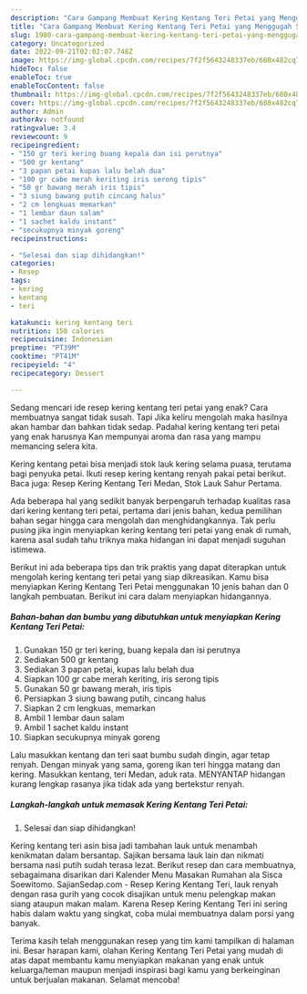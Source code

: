 ```yaml
---
description: "Cara Gampang Membuat Kering Kentang Teri Petai yang Menggugah Selera, Buat Buka Puasa Bisa Manjain Lidah"
title: "Cara Gampang Membuat Kering Kentang Teri Petai yang Menggugah Selera, Buat Buka Puasa Bisa Manjain Lidah"
slug: 1980-cara-gampang-membuat-kering-kentang-teri-petai-yang-menggugah-selera-buat-buka-puasa-bisa-manjain-lidah
category: Uncategorized
date: 2022-09-21T02:02:07.748Z
image: https://img-global.cpcdn.com/recipes/7f2f5643248337eb/680x482cq70/kering-kentang-teri-petai-foto-resep-utama.jpg
hideToc: false
enableToc: true
enableTocContent: false
thumbnail: https://img-global.cpcdn.com/recipes/7f2f5643248337eb/680x482cq70/kering-kentang-teri-petai-foto-resep-utama.jpg
cover: https://img-global.cpcdn.com/recipes/7f2f5643248337eb/680x482cq70/kering-kentang-teri-petai-foto-resep-utama.jpg
author: Admin
authorAv: notfound
ratingvalue: 3.4
reviewcount: 9
recipeingredient:
- "150 gr teri kering buang kepala dan isi perutnya"
- "500 gr kentang"
- "3 papan petai kupas lalu belah dua"
- "100 gr cabe merah keriting iris serong tipis"
- "50 gr bawang merah iris tipis"
- "3 siung bawang putih cincang halus"
- "2 cm lengkuas memarkan"
- "1 lembar daun salam"
- "1 sachet kaldu instant"
- "secukupnya minyak goreng"
recipeinstructions:

- "Selesai dan siap dihidangkan!"
categories:
- Resep
tags:
- kering
- kentang
- teri

katakunci: kering kentang teri 
nutrition: 150 calories
recipecuisine: Indonesian
preptime: "PT39M"
cooktime: "PT41M"
recipeyield: "4"
recipecategory: Dessert

---
```



Sedang mencari ide resep kering kentang teri petai yang enak? Cara membuatnya sangat tidak susah. Tapi Jika keliru mengolah maka hasilnya akan hambar dan bahkan tidak sedap. Padahal kering kentang teri petai yang enak harusnya Kan mempunyai aroma dan rasa yang mampu memancing selera kita.


Kering kentang petai bisa menjadi stok lauk kering selama puasa, terutama bagi penyuka petai. Ikuti resep kering kentang renyah pakai petai berikut. Baca juga: Resep Kering Kentang Teri Medan, Stok Lauk Sahur Pertama.

Ada beberapa hal yang sedikit banyak berpengaruh terhadap kualitas rasa dari kering kentang teri petai, pertama dari jenis bahan, kedua pemilihan bahan segar hingga cara mengolah dan menghidangkannya. Tak perlu pusing jika ingin menyiapkan kering kentang teri petai yang enak di rumah, karena asal sudah tahu triknya maka hidangan ini dapat menjadi suguhan istimewa.


Berikut ini ada beberapa tips dan trik praktis yang dapat diterapkan untuk mengolah kering kentang teri petai yang siap dikreasikan. Kamu bisa menyiapkan Kering Kentang Teri Petai menggunakan 10 jenis bahan dan 0 langkah pembuatan. Berikut ini cara dalam menyiapkan hidangannya.

<!--inarticleads1-->

##### Bahan-bahan dan bumbu yang dibutuhkan untuk menyiapkan Kering Kentang Teri Petai:

1. Gunakan 150 gr teri kering, buang kepala dan isi perutnya
1. Sediakan 500 gr kentang
1. Sediakan 3 papan petai, kupas lalu belah dua
1. Siapkan 100 gr cabe merah keriting, iris serong tipis
1. Gunakan 50 gr bawang merah, iris tipis
1. Persiapkan 3 siung bawang putih, cincang halus
1. Siapkan 2 cm lengkuas, memarkan
1. Ambil 1 lembar daun salam
1. Ambil 1 sachet kaldu instant
1. Siapkan secukupnya minyak goreng


Lalu masukkan kentang dan teri saat bumbu sudah dingin, agar tetap renyah. Dengan minyak yang sama, goreng ikan teri hingga matang dan kering. Masukkan kentang, teri Medan, aduk rata. MENYANTAP hidangan kurang lengkap rasanya jika tidak ada yang bertekstur renyah. 

<!--inarticleads2-->

##### Langkah-langkah untuk memasak Kering Kentang Teri Petai:


1. Selesai dan siap dihidangkan!

Kering kentang teri asin bisa jadi tambahan lauk untuk menambah kenikmatan dalam bersantap. Sajikan bersama lauk lain dan nikmati bersama nasi putih sudah terasa lezat. Berikut resep dan cara membuatnya, sebagaimana disarikan dari Kalender Menu Masakan Rumahan ala Sisca Soewitomo. SajianSedap.com - Resep Kering Kentang Teri, lauk renyah dengan rasa gurih yang cocok disajikan untuk menu pelengkap makan siang ataupun makan malam. Karena Resep Kering Kentang Teri ini sering habis dalam waktu yang singkat, coba mulai membuatnya dalam porsi yang banyak. 

Terima kasih telah menggunakan resep yang tim kami tampilkan di halaman ini. Besar harapan kami, olahan Kering Kentang Teri Petai yang mudah di atas dapat membantu kamu menyiapkan makanan yang enak untuk keluarga/teman maupun menjadi inspirasi bagi kamu yang berkeinginan untuk berjualan makanan. Selamat mencoba!

